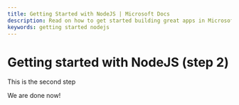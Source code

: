 ```yaml
---
title: Getting Started with NodeJS | Microsoft Docs
description: Read on how to get started building great apps in Microsoft Teams using NodeJS
keywords: getting started nodejs
---
```

# Getting started with NodeJS (step 2)

This is the second step

We are done now!